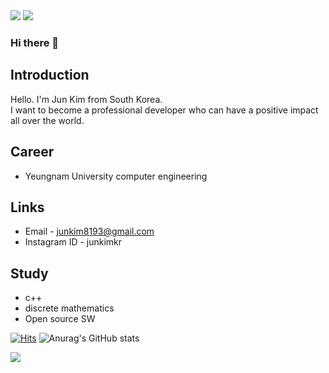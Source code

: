 <img src="https://capsule-render.vercel.app/api?type=waving&color=6528F7&height=150&section=header" />
<img src="https://capsule-render.vercel.app/api?type=venom&color=A076F9&height=300&section=header&text=Welcome%20to%20Jun's%20office.&fontSize=60" />

### Hi there 👋

## Introduction
Hello. 
I'm Jun Kim from South Korea.</br>
I want to become a professional developer who can have a positive impact all over the world.

## Career
- Yeungnam University computer engineering

## Links
- Email - junkim8193@gmail.com
- Instagram ID - junkimkr
  
## Study
- c++
- discrete mathematics
- Open source SW

[![Hits](https://hits.seeyoufarm.com/api/count/incr/badge.svg?url=https%3A%2F%2Fgithub.com%2FJunKimKR&count_bg=%236528F7&title_bg=%23A076F9&icon=awesomelists.svg&icon_color=%23D7BBF5&title=hits&edge_flat=false)](https://hits.seeyoufarm.com)
<img src="https://camo.githubusercontent.com/65ceddeaf9e02ee8fe1e3e04de38df4684e6d391b0fdff89bc0ed4855b2d8a1b/68747470733a2f2f6769746875622d726561646d652d73746174732e76657263656c2e6170702f6170693f757365726e616d653d797373656f32392673686f775f69636f6e733d74727565267468656d653d616d6269656e745f6772616469656e74" alt="Anurag's GitHub stats" data-canonical-src="https://github-readme-stats.vercel.app/api?username=JunKimKR&amp;show_icons=true&amp;theme=ambient_gradient" style="max-width: 100%;">



<img src="https://capsule-render.vercel.app/api?type=waving&color=D7BBF5&height=150&section=footer" />
